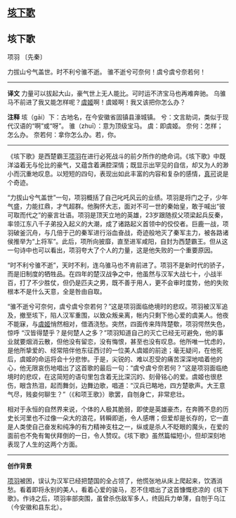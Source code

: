 ## [垓下歌](https://zhuanlan.zhihu.com/p/337196722)

## 垓下歌

项羽 〔先秦〕

力拔山兮气盖世。时不利兮骓不逝。
骓不逝兮可奈何！虞兮虞兮奈若何！

------

**译文**
力量可以拔起大山，豪气世上无人能比。可时运不济宝马也再难奔驰。
乌骓马不前进了我又能怎样呢？[虞姬](https://link.zhihu.com/?target=https%3A//links.jianshu.com/go%3Fto%3Dhttps%3A%2F%2Fso.gushiwen.org%2Fauthorv_a7564801c428.aspx)啊！虞姬啊！我又该把你怎么办？

**注释**
垓（gāi）下：古地名，在今安徽省固镇县濠城镇。
兮：文言助词，类似于现代汉语的“啊”或“呀”。
骓（zhuī）：意为顶级宝马。
虞：即虞姬。
奈何：怎样；怎么办。
奈若何：拿你怎么办。若，你。

------

《垓下歌》是西楚霸王[项羽](https://link.zhihu.com/?target=https%3A//links.jianshu.com/go%3Fto%3Dhttps%3A%2F%2Fso.gushiwen.org%2Fauthorv_ea0c2ce3af6d.aspx)在进行必死战斗的前夕所作的绝命词。《垓下歌》中既洋溢着无与伦比的豪气，又蕴含着满腔深情；既显示出罕见的自信，却又为人的渺小而沉重地叹息。以短短的四句，表现出如此丰富的内容和复杂的感情，[真可](https://link.zhihu.com/?target=https%3A//links.jianshu.com/go%3Fto%3Dhttps%3A%2F%2Fso.gushiwen.org%2Fauthorv_6e1871a6775f.aspx)说是个奇迹。

“力拔山兮气盖世”一句，项羽概括了自己叱吒风云的业绩。项羽是将门之子，少年气盛，力能扛鼎，才气超群。他胸怀大志，面对不可一世的秦始皇，敢于喊出“彼可取而代之”的豪言壮语。项羽是顶天立地的英雄，23岁跟随叔父项梁起兵反秦，率领江东八千子弟投入起义的大潮，成了诸路起义首领中的佼佼者。巨鹿一战，项羽破釜沉舟，与几倍于己的秦军进行浴血奋战，奇迹般地灭了秦军主力，被各路诸侯推举为“上将军”。此后，项所向披靡，直至进军咸阳，自封为西楚霸王。但从这一句诗中也可以看出，项羽夸大了个人的力量，这是他失败的一个重要原因。

“时不利兮骓不逝”，天时不利，连乌骓马也不肯前进了。项羽不是新时代的骄子，而是旧制度的牺牲品。在四年的楚汉战争之中，他虽然与汉军大战七十，小战半百，打了不少胜仗，但仍是匹夫之男，既不善于用人，更不会审时度势，他的失败根本不是什么天意，全是咎由自取。

“骓不逝兮可奈何，虞兮虞兮奈若何？”这是项羽面临绝境时的悲叹。项羽被汉军追及，撤至垓下，陷人汉军重围，以致众叛亲离，帐内只剩下他心爱的虞美人。他夜不能寐，与[虞姬](https://link.zhihu.com/?target=https%3A//links.jianshu.com/go%3Fto%3Dhttps%3A%2F%2Fso.gushiwen.org%2Fauthorv_a7564801c428.aspx)悄然相对，借酒浇愁。突然，四面传来阵阵楚歜，项羽愕然失色，惊呼 “汉皆得楚乎？是何楚人之多？”项羽知道自己的灭亡已经无可避免，他的事业就要烟消云散，但他没有留恋，没有悔恨，甚至也没有叹息。他所唯一忧虑的，是他所挚爱的、经常陪伴他东征西讨的一位美人虞姬的前途；毫无疑问，在他死后，虞姬的命运将会十分悲惨。于是，尖锐的、难以忍受的痛苦深深地啮着他的心，他无限哀伤地唱出了这首歌的最后一句：“虞兮虞兮奈若何？”这是项羽面临绝境时的悲叹，在这简短的语句里包含着无比深沉的、刻骨铭心的爱。虞姬也很悲伤，眼含热泪，起而舞剑，边舞边歌，唱道：“汉兵已略地，四方楚歌声。大王意气尽，贱妾何聊生？”（《和项王歌》）歌罢，自刎身亡，非常悲壮。

相对于永恒的自然界来说，个体的人极其脆弱，即使是英雄豪杰，在奔腾不息的历史长河里也不过像一朵大的浪花，转瞬即逝，令人感喟；但爱却是长存的，它一直是人类使自己奋发和纯净的有力精神支柱之一，纵或是杀人不眨眼的魔头，在爱的面前也不免有匍伏拜倒的一日，令人赞叹。《垓下歌》虽然篇幅短小，但却深刻地表现了人生的这两个方面。

------

**创作背景**

[项羽](https://link.zhihu.com/?target=https%3A//links.jianshu.com/go%3Fto%3Dhttps%3A%2F%2Fso.gushiwen.org%2Fauthorv_ea0c2ce3af6d.aspx)被困，误认为汉军已经把楚国的全占领了，他慌张地从床上爬起来，饮酒消愁。看着即将永别的美人，看着心爱的骏马，忍不住唱出了这首慷慨悲凉的《垓下歌》。作诗之后，项羽率部突围，虽曾杀伤敌军多人，终因兵力单薄，自刎于乌江（今安徽和县东北）。
